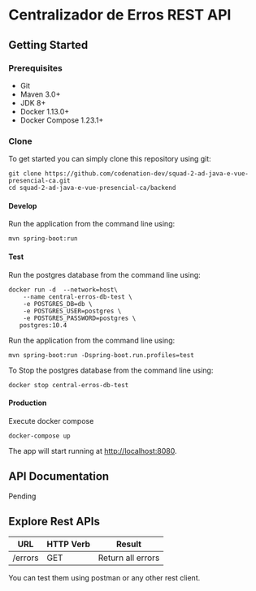 # Centralizador de Erros REST API

## Getting Started

### Prerequisites
- Git
- Maven 3.0+
- JDK 8+
- Docker 1.13.0+
- Docker Compose 1.23.1+

### Clone

To get started you can simply clone this repository using git:
```
git clone https://github.com/codenation-dev/squad-2-ad-java-e-vue-presencial-ca.git
cd squad-2-ad-java-e-vue-presencial-ca/backend
```

#### Develop

Run the application from the command line using:
```
mvn spring-boot:run
```

#### Test

Run the postgres database from the command line using: 
```
docker run -d  --network=host\
    --name central-erros-db-test \
    -e POSTGRES_DB=db \
    -e POSTGRES_USER=postgres \
    -e POSTGRES_PASSWORD=postgres \
   postgres:10.4 
```

Run the application from the command line using:
```
mvn spring-boot:run -Dspring-boot.run.profiles=test
```

To Stop the postgres database from the command line using:
```
docker stop central-erros-db-test
```

#### Production
Execute docker compose
```
docker-compose up
```


The app will start running at <http://localhost:8080>.

## API Documentation

Pending

## Explore Rest APIs

URL | HTTP Verb | Result 
------------- | ------------- | -------------
/errors  | GET | Return all errors

You can test them using postman or any other rest client.
